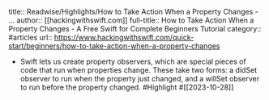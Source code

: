 title:: Readwise/Highlights/How to Take Action When a Property Changes - ...
author:: [[hackingwithswift.com]]
full-title:: How to Take Action When a Property Changes - A Free Swift for Complete Beginners Tutorial
category:: #articles
url:: https://www.hackingwithswift.com/quick-start/beginners/how-to-take-action-when-a-property-changes
- Swift lets us create property observers, which are special pieces of code that run when properties change. These take two forms: a didSet observer to run when the property just changed, and a willSet observer to run before the property changed. #Highlight #[[2023-10-28]]